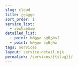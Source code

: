 ```yaml
---
slug: cloud
title: ქლაუდი
sort_order: 1
service_list:
  - ასდსადსად
detailed_list:
  - point: სრული აღწერა1
  - point: სრული აღწერა
tags: services
layout: service-detail.njk
permalink: /services/{{slug}}/
---
```

